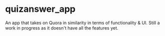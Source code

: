 # quizanswer_app
An app that takes on Quora in similarity in terms of functionality & UI. 
Still a work in progress as it doesn't have all the features yet.
